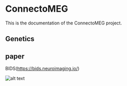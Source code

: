 # ConnectoMEG

This is the documentation of the ConnectoMEG project.

## Genetics

## paper
BIDS(https://bids.neuroimaging.io/)

![alt text](Test.png "Title")
